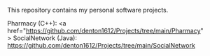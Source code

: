 This repository contains my personal software projects.

Pharmacy (C++): <a href="https://github.com/denton1612/Projects/tree/main/Pharmacy" <br>>
SocialNetwork (Java): https://github.com/denton1612/Projects/tree/main/SocialNetwork
